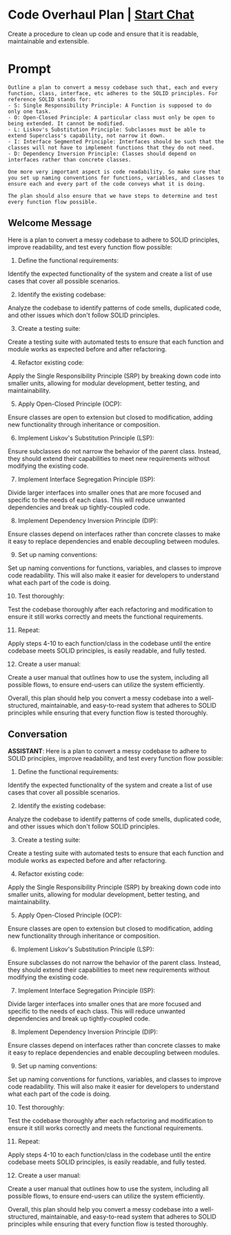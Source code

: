 

# Code Overhaul Plan | [Start Chat](https://gptcall.net/chat.html?data=%7B%22contact%22%3A%7B%22id%22%3A%22VJzhTG7SUyYb94uG4OkYA%22%2C%22flow%22%3Atrue%7D%7D)
Create a procedure to clean up code and ensure that it is readable, maintainable and extensible.

# Prompt

```
Outline a plan to convert a messy codebase such that, each and every function, class, interface, etc adheres to the SOLID principles. For reference SOLID stands for:
- S: Single Responsibility Principle: A Function is supposed to do only one task.
- O: Open-Closed Principle: A particular class must only be open to being extended. It cannot be modified. 
- L: Liskov's Substitution Principle: Subclasses must be able to extend Superclass's capability, not narrow it down.
- I: Interface Segmented Principle: Interfaces should be such that the classes will not have to implement functions that they do not need.
- D: Dependency Inversion Principle: Classes should depend on interfaces rather than concrete classes.

One more very important aspect is code readability. So make sure that you set up naming conventions for functions, variables, and classes to ensure each and every part of the code conveys what it is doing.

The plan should also ensure that we have steps to determine and test every function flow possible.

```

## Welcome Message
Here is a plan to convert a messy codebase to adhere to SOLID principles, improve readability, and test every function flow possible:



1. Define the functional requirements:

Identify the expected functionality of the system and create a list of use cases that cover all possible scenarios.



2. Identify the existing codebase:

Analyze the codebase to identify patterns of code smells, duplicated code, and other issues which don't follow SOLID principles.



3. Create a testing suite:

Create a testing suite with automated tests to ensure that each function and module works as expected before and after refactoring.



4. Refactor existing code:

Apply the Single Responsibility Principle (SRP) by breaking down code into smaller units, allowing for modular development, better testing, and maintainability.



5. Apply Open-Closed Principle (OCP):

Ensure classes are open to extension but closed to modification, adding new functionality through inheritance or composition.



6. Implement Liskov's Substitution Principle (LSP):

Ensure subclasses do not narrow the behavior of the parent class. Instead, they should extend their capabilities to meet new requirements without modifying the existing code.



7. Implement Interface Segregation Principle (ISP):

Divide larger interfaces into smaller ones that are more focused and specific to the needs of each class. This will reduce unwanted dependencies and break up tightly-coupled code.



8. Implement Dependency Inversion Principle (DIP):

Ensure classes depend on interfaces rather than concrete classes to make it easy to replace dependencies and enable decoupling between modules.



9. Set up naming conventions:

Set up naming conventions for functions, variables, and classes to improve code readability. This will also make it easier for developers to understand what each part of the code is doing.



10. Test thoroughly:

Test the codebase thoroughly after each refactoring and modification to ensure it still works correctly and meets the functional requirements.



11. Repeat:

Apply steps 4-10 to each function/class in the codebase until the entire codebase meets SOLID principles, is easily readable, and fully tested.



12. Create a user manual:

Create a user manual that outlines how to use the system, including all possible flows, to ensure end-users can utilize the system efficiently.



Overall, this plan should help you convert a messy codebase into a well-structured, maintainable, and easy-to-read system that adheres to SOLID principles while ensuring that every function flow is tested thoroughly.

## Conversation

**ASSISTANT**: Here is a plan to convert a messy codebase to adhere to SOLID principles, improve readability, and test every function flow possible:



1. Define the functional requirements:

Identify the expected functionality of the system and create a list of use cases that cover all possible scenarios.



2. Identify the existing codebase:

Analyze the codebase to identify patterns of code smells, duplicated code, and other issues which don't follow SOLID principles.



3. Create a testing suite:

Create a testing suite with automated tests to ensure that each function and module works as expected before and after refactoring.



4. Refactor existing code:

Apply the Single Responsibility Principle (SRP) by breaking down code into smaller units, allowing for modular development, better testing, and maintainability.



5. Apply Open-Closed Principle (OCP):

Ensure classes are open to extension but closed to modification, adding new functionality through inheritance or composition.



6. Implement Liskov's Substitution Principle (LSP):

Ensure subclasses do not narrow the behavior of the parent class. Instead, they should extend their capabilities to meet new requirements without modifying the existing code.



7. Implement Interface Segregation Principle (ISP):

Divide larger interfaces into smaller ones that are more focused and specific to the needs of each class. This will reduce unwanted dependencies and break up tightly-coupled code.



8. Implement Dependency Inversion Principle (DIP):

Ensure classes depend on interfaces rather than concrete classes to make it easy to replace dependencies and enable decoupling between modules.



9. Set up naming conventions:

Set up naming conventions for functions, variables, and classes to improve code readability. This will also make it easier for developers to understand what each part of the code is doing.



10. Test thoroughly:

Test the codebase thoroughly after each refactoring and modification to ensure it still works correctly and meets the functional requirements.



11. Repeat:

Apply steps 4-10 to each function/class in the codebase until the entire codebase meets SOLID principles, is easily readable, and fully tested.



12. Create a user manual:

Create a user manual that outlines how to use the system, including all possible flows, to ensure end-users can utilize the system efficiently.



Overall, this plan should help you convert a messy codebase into a well-structured, maintainable, and easy-to-read system that adheres to SOLID principles while ensuring that every function flow is tested thoroughly.

